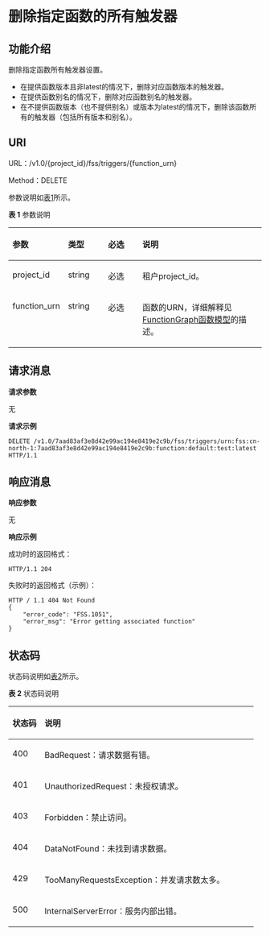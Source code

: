 # 删除指定函数的所有触发器<a name="functiongraph_06_0121"></a>

## 功能介绍<a name="section41029370"></a>

删除指定函数所有触发器设置。

-   在提供函数版本且非latest的情况下，删除对应函数版本的触发器。
-   在提供函数别名的情况下，删除对应函数别名的触发器。
-   在不提供函数版本（也不提供别名）或版本为latest的情况下，删除该函数所有的触发器（包括所有版本和别名）。

## URI<a name="section33720015"></a>

URL：/v1.0/\{project\_id\}/fss/triggers/\{function\_urn\}

Method：DELETE

参数说明如[表1](#d0e6750)所示。

**表 1**  参数说明

<a name="d0e6750"></a>
<table><thead align="left"><tr id="row2939208"><th class="cellrowborder" valign="top" width="19.189999999999998%" id="mcps1.2.5.1.1"><p id="p36749299"><a name="p36749299"></a><a name="p36749299"></a>参数</p>
</th>
<th class="cellrowborder" valign="top" width="16.16%" id="mcps1.2.5.1.2"><p id="p23903218"><a name="p23903218"></a><a name="p23903218"></a>类型</p>
</th>
<th class="cellrowborder" valign="top" width="14.14%" id="mcps1.2.5.1.3"><p id="p57112494"><a name="p57112494"></a><a name="p57112494"></a>必选</p>
</th>
<th class="cellrowborder" valign="top" width="50.51%" id="mcps1.2.5.1.4"><p id="p62709262"><a name="p62709262"></a><a name="p62709262"></a>说明</p>
</th>
</tr>
</thead>
<tbody><tr id="row46285434"><td class="cellrowborder" valign="top" width="19.189999999999998%" headers="mcps1.2.5.1.1 "><p id="p58132699"><a name="p58132699"></a><a name="p58132699"></a>project_id</p>
</td>
<td class="cellrowborder" valign="top" width="16.16%" headers="mcps1.2.5.1.2 "><p id="p11128217"><a name="p11128217"></a><a name="p11128217"></a>string</p>
</td>
<td class="cellrowborder" valign="top" width="14.14%" headers="mcps1.2.5.1.3 "><p id="p28970395"><a name="p28970395"></a><a name="p28970395"></a>必选</p>
</td>
<td class="cellrowborder" valign="top" width="50.51%" headers="mcps1.2.5.1.4 "><p id="p64900682"><a name="p64900682"></a><a name="p64900682"></a>租户project_id。</p>
</td>
</tr>
<tr id="row47235229"><td class="cellrowborder" valign="top" width="19.189999999999998%" headers="mcps1.2.5.1.1 "><p id="p848378"><a name="p848378"></a><a name="p848378"></a>function_urn</p>
</td>
<td class="cellrowborder" valign="top" width="16.16%" headers="mcps1.2.5.1.2 "><p id="p1609783"><a name="p1609783"></a><a name="p1609783"></a>string</p>
</td>
<td class="cellrowborder" valign="top" width="14.14%" headers="mcps1.2.5.1.3 "><p id="p63283580"><a name="p63283580"></a><a name="p63283580"></a>必选</p>
</td>
<td class="cellrowborder" valign="top" width="50.51%" headers="mcps1.2.5.1.4 "><p id="p25696370"><a name="p25696370"></a><a name="p25696370"></a>函数的URN，详细解释见<a href="FunctionGraph函数模型.md">FunctionGraph函数模型</a>的描述。</p>
</td>
</tr>
</tbody>
</table>

## 请求消息<a name="section35044683"></a>

**请求参数**

无

**请求示例**

```
DELETE /v1.0/7aad83af3e8d42e99ac194e8419e2c9b/fss/triggers/urn:fss:cn-north-1:7aad83af3e8d42e99ac194e8419e2c9b:function:default:test:latest HTTP/1.1
```

## 响应消息<a name="section46966695"></a>

**响应参数**

无

**响应示例**

成功时的返回格式：

```
HTTP/1.1 204
```

失败时的返回格式（示例）：

```
HTTP / 1.1 404 Not Found 
{
	"error_code": "FSS.1051",
	"error_msg": "Error getting associated function"
}
```

## 状态码<a name="section20047076"></a>

状态码说明如[表2](#d0e6829)所示。

**表 2**  状态码说明

<a name="d0e6829"></a>
<table><thead align="left"><tr id="row5389079"><th class="cellrowborder" valign="top" width="13.13%" id="mcps1.2.3.1.1"><p id="p33862288"><a name="p33862288"></a><a name="p33862288"></a>状态码</p>
</th>
<th class="cellrowborder" valign="top" width="86.87%" id="mcps1.2.3.1.2"><p id="p58490813"><a name="p58490813"></a><a name="p58490813"></a>说明</p>
</th>
</tr>
</thead>
<tbody><tr id="row40135431"><td class="cellrowborder" valign="top" width="13.13%" headers="mcps1.2.3.1.1 "><p id="p29744469"><a name="p29744469"></a><a name="p29744469"></a>400</p>
</td>
<td class="cellrowborder" valign="top" width="86.87%" headers="mcps1.2.3.1.2 "><p id="p60491792"><a name="p60491792"></a><a name="p60491792"></a>BadRequest：请求数据有错。</p>
</td>
</tr>
<tr id="row7555217"><td class="cellrowborder" valign="top" width="13.13%" headers="mcps1.2.3.1.1 "><p id="p7992858"><a name="p7992858"></a><a name="p7992858"></a>401</p>
</td>
<td class="cellrowborder" valign="top" width="86.87%" headers="mcps1.2.3.1.2 "><p id="p43441731"><a name="p43441731"></a><a name="p43441731"></a>UnauthorizedRequest：未授权请求。</p>
</td>
</tr>
<tr id="row590113211433"><td class="cellrowborder" valign="top" width="13.13%" headers="mcps1.2.3.1.1 "><p id="p1390114218438"><a name="p1390114218438"></a><a name="p1390114218438"></a>403</p>
</td>
<td class="cellrowborder" valign="top" width="86.87%" headers="mcps1.2.3.1.2 "><p id="p990162154313"><a name="p990162154313"></a><a name="p990162154313"></a>Forbidden：禁止访问。</p>
</td>
</tr>
<tr id="row55431259"><td class="cellrowborder" valign="top" width="13.13%" headers="mcps1.2.3.1.1 "><p id="p60746967"><a name="p60746967"></a><a name="p60746967"></a>404</p>
</td>
<td class="cellrowborder" valign="top" width="86.87%" headers="mcps1.2.3.1.2 "><p id="p21557320"><a name="p21557320"></a><a name="p21557320"></a>DataNotFound：未找到请求数据。</p>
</td>
</tr>
<tr id="row59798160"><td class="cellrowborder" valign="top" width="13.13%" headers="mcps1.2.3.1.1 "><p id="p11812811"><a name="p11812811"></a><a name="p11812811"></a>429</p>
</td>
<td class="cellrowborder" valign="top" width="86.87%" headers="mcps1.2.3.1.2 "><p id="p17313647"><a name="p17313647"></a><a name="p17313647"></a>TooManyRequestsException：并发请求数太多。</p>
</td>
</tr>
<tr id="row21605095"><td class="cellrowborder" valign="top" width="13.13%" headers="mcps1.2.3.1.1 "><p id="p5182266"><a name="p5182266"></a><a name="p5182266"></a>500</p>
</td>
<td class="cellrowborder" valign="top" width="86.87%" headers="mcps1.2.3.1.2 "><p id="p17110410"><a name="p17110410"></a><a name="p17110410"></a>InternalServerError：服务内部出错。</p>
</td>
</tr>
</tbody>
</table>

